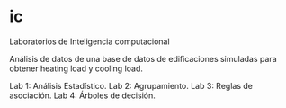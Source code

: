 # ic
Laboratorios de Inteligencia computacional

Análisis de datos de una base de datos de edificaciones simuladas para obtener heating load y cooling load.

Lab 1: Análisis Estadístico.
Lab 2: Agrupamiento.
Lab 3: Reglas de asociación.
Lab 4: Árboles de decisión.
